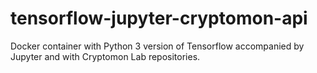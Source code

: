 # tensorflow-jupyter-cryptomon-api
Docker container with Python 3 version of Tensorflow accompanied by Jupyter and with Cryptomon Lab repositories.
